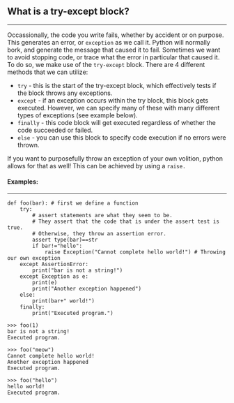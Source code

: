 ## What is a try-except block?
---
Occassionally, the code you write fails, whether by accident or on purpose. This generates an error, or `exception` as we call it. Python will normally bork, and generate the message that caused it to fail. Sometimes we want to avoid stopping code, or trace what the error in particular that caused it. To do so, we make use of the `try-except` block. There are 4 different methods that we can utilize:

- `try` - this is the start of the try-except block, which effectively tests if the block throws any exceptions.
- `except` - if an exception occurs within the try block, this block gets executed. However, we can specify many of these with many different types of exceptions (see example below).
- `finally` - this code block will get executed regardless of whether the code succeeded or failed. 
- `else` - you can use this block to specify code execution if no errors were thrown.

If you want to purposefully throw an exception of your own volition, python allows for that as well! This can be achieved by using a `raise.`

#### Examples:
---
```
def foo(bar): # first we define a function
	try:
		# assert statements are what they seem to be. 
		# They assert that the code that is under the assert test is true. 
		# Otherwise, they throw an assertion error.
		assert type(bar)==str
		if bar!="hello":
			raise Exception("Cannot complete hello world!") # Throwing our own exception
	except AssertionError:
		print("bar is not a string!")
	except Exception as e:
		print(e)
		print("Another exception happened")
	else:
		print(bar+" world!")
	finally:
		print("Executed program.")
```

```
>>> foo(1)
bar is not a string!
Executed program.

>>> foo("meow")
Cannot complete hello world!
Another exception happened
Executed program.

>>> foo("hello")
hello world!
Executed program.
```